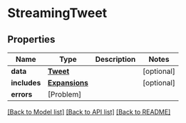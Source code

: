 # StreamingTweet

## Properties
Name | Type | Description | Notes
------------ | ------------- | ------------- | -------------
**data** | [**Tweet**](Tweet.md) |  | [optional] 
**includes** | [**Expansions**](Expansions.md) |  | [optional] 
**errors** | [Problem] |  | 

[[Back to Model list]](../README.md#documentation-for-models) [[Back to API list]](../README.md#documentation-for-api-endpoints) [[Back to README]](../README.md)


